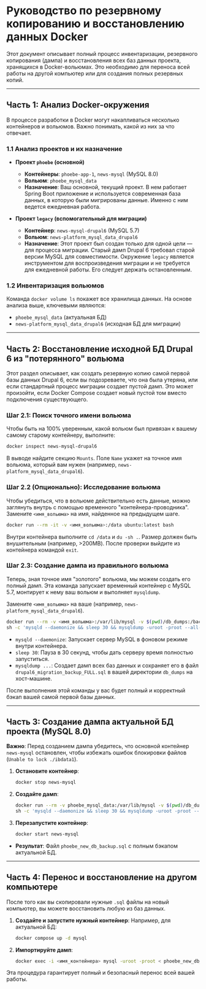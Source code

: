 # Руководство по резервному копированию и восстановлению данных Docker

Этот документ описывает полный процесс инвентаризации, резервного копирования (дампа) и восстановления
всех баз данных проекта, хранящихся в Docker-вольюмах. Это необходимо для переноса всей
работы на другой компьютер или для создания полных резервных копий.

---

## Часть 1: Анализ Docker-окружения

В процессе разработки в Docker могут накапливаться несколько контейнеров и вольюмов. Важно понимать,
какой из них за что отвечает.

### 1.1 Анализ проектов и их назначение

- **Проект `phoebe` (основной)**
  - **Контейнеры**: `phoebe-app-1`, `news-mysql` (MySQL 8.0)
  - **Вольюм**: `phoebe_mysql_data`
  - **Назначение**: Ваш основной, текущий проект. В нем работает Spring Boot приложение и используется
    современная база данных, в которую были мигрированы данные. Именно с ним ведется ежедневная работа.

- **Проект `legacy` (вспомогательный для миграции)**
  - **Контейнер**: `news-mysql-drupal6` (MySQL 5.7)
  - **Вольюм**: `news-platform_mysql_data_drupal6`
  - **Назначение**: Этот проект был создан только для одной цели — для процесса миграции. Старый дамп
    Drupal 6 требовал старой версии MySQL для совместимости. Окружение `legacy` является инструментом
    для воспроизведения миграции и не требуется для ежедневной работы. Его следует держать остановленным.

### 1.2 Инвентаризация вольюмов

Команда `docker volume ls` покажет все хранилища данных. На основе анализа выше, ключевыми являются:
- `phoebe_mysql_data` (актуальная БД)
- `news-platform_mysql_data_drupal6` (исходная БД для миграции)

---

## Часть 2: Восстановление исходной БД Drupal 6 из "потерянного" вольюма

Этот раздел описывает, как создать резервную копию самой первой базы данных Drupal 6, если вы
подозреваете, что она была утеряна, или если стандартный процесс миграции создает пустой дамп.
Это может произойти, если Docker Compose создает новый пустой том вместо подключения существующего.

### Шаг 2.1: Поиск точного имени вольюма

Чтобы быть на 100% уверенным, какой вольюм был привязан к вашему самому старому контейнеру, выполните:

```bash
docker inspect news-mysql-drupal6
```

В выводе найдите секцию `Mounts`. Поле `Name` укажет на точное имя вольюма, который вам нужен
(например, `news-platform_mysql_data_drupal6`).

### Шаг 2.2 (Опционально): Исследование вольюма

Чтобы убедиться, что в вольюме действительно есть данные, можно заглянуть внутрь с помощью временного
"контейнера-проводника". Замените `<имя_вольюма>` на имя, найденное на предыдущем шаге.

```bash
docker run --rm -it -v <имя_вольюма>:/data ubuntu:latest bash
```

Внутри контейнера выполните `cd /data` и `du -sh .`. Размер должен быть внушительным (например, >200MB).
После проверки выйдите из контейнера командой `exit`.

### Шаг 2.3: Создание дампа из правильного вольюма

Теперь, зная точное имя "золотого" вольюма, мы можем создать его полный дамп. Эта команда запускает
временный контейнер с MySQL 5.7, монтирует к нему ваш вольюм и выполняет `mysqldump`.

Замените `<имя_вольюма>` на ваше (например, `news-platform_mysql_data_drupal6`).

```bash
docker run --rm -v <имя_вольюма>:/var/lib/mysql -v $(pwd)/db_dumps:/backup mysql:5.7 \
sh -c 'mysqld --daemonize && sleep 30 && mysqldump -uroot -proot --all-databases > /backup/drupal6_migration_backup_FULL.sql'
```

- `mysqld --daemonize`: Запускает сервер MySQL в фоновом режиме внутри контейнера.
- `sleep 30`: Пауза в 30 секунд, чтобы дать серверу время полностью запуститься.
- `mysqldump ...`: Создает дамп всех баз данных и сохраняет его в файл `drupal6_migration_backup_FULL.sql`
  в вашей директории `db_dumps` на хост-машине.

После выполнения этой команды у вас будет полный и корректный бэкап вашей самой первой базы данных.

---

## Часть 3: Создание дампа актуальной БД проекта (MySQL 8.0)

**Важно**: Перед созданием дампа убедитесь, что основной контейнер `news-mysql` остановлен,
чтобы избежать ошибок блокировки файлов (`Unable to lock ./ibdata1`).

1. **Остановите контейнер**:
   ```bash
   docker stop news-mysql
   ```

2. **Создайте дамп**:
   ```bash
   docker run --rm -v phoebe_mysql_data:/var/lib/mysql -v $(pwd)/db_dumps:/backup mysql:8.0 \
   sh -c 'mysqld --daemonize && sleep 30 && mysqldump -uroot -proot --all-databases > /backup/phoebe_new_db_backup.sql'
   ```

3. **Перезапустите контейнер**:
   ```bash
   docker start news-mysql
   ```

- **Результат**: Файл `phoebe_new_db_backup.sql` с полным бэкапом актуальной БД.

---

## Часть 4: Перенос и восстановление на другом компьютере

После того как вы скопировали нужные `.sql` файлы на новый компьютер, вы можете восстановить любую из баз данных.

1. **Создайте и запустите нужный контейнер**: Например, для актуальной БД:
   ```bash
   docker compose up -d mysql
   ```

2. **Импортируйте дамп**:
   ```bash
   docker exec -i <имя_контейнера> mysql -uroot -proot < phoebe_new_db_backup.sql
   ```

Эта процедура гарантирует полный и безопасный перенос всей вашей работы.
